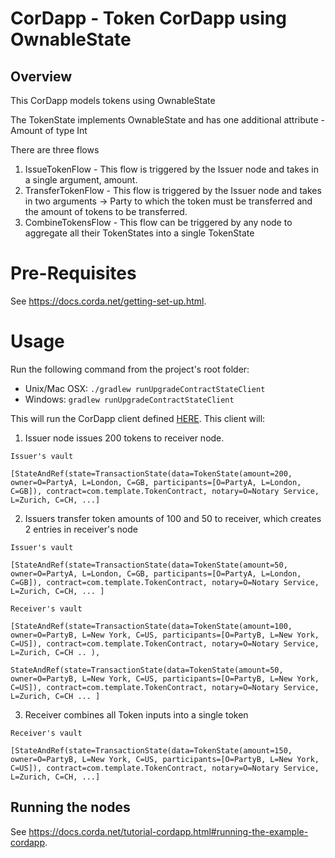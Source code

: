 # CorDapp - Token CorDapp using OwnableState

## Overview
This CorDapp models tokens using OwnableState

The TokenState implements OwnableState and has one additional attribute - Amount of type Int


There are three flows
1. IssueTokenFlow - This flow is triggered by the Issuer node and takes in a single argument, amount.
2. TransferTokenFlow - This flow is triggered by the Issuer node and takes in two arguments -> Party to which the token must be transferred and the amount of tokens to be transferred.
3. CombineTokensFlow - This flow can be triggered by any node to aggregate all their TokenStates into a single TokenState

# Pre-Requisites

See https://docs.corda.net/getting-set-up.html.

# Usage
Run the following command from the project's root folder:

* Unix/Mac OSX: `./gradlew runUpgradeContractStateClient`
* Windows: `gradlew runUpgradeContractStateClient`

This will run the CorDapp client defined [HERE](clients/src/main/kotlin/com/template/Client.kt). This client will:

1. Issuer node issues 200 tokens to receiver node.
```
Issuer's vault

[StateAndRef(state=TransactionState(data=TokenState(amount=200, owner=O=PartyA, L=London, C=GB, participants=[O=PartyA, L=London, C=GB]), contract=com.template.TokenContract, notary=O=Notary Service, L=Zurich, C=CH, ...]
```

2. Issuers transfer token amounts of 100 and 50 to receiver, which creates 2 entries in receiver's node
```
Issuer's vault

[StateAndRef(state=TransactionState(data=TokenState(amount=50, owner=O=PartyA, L=London, C=GB, participants=[O=PartyA, L=London, C=GB]), contract=com.template.TokenContract, notary=O=Notary Service, L=Zurich, C=CH, ... ]
```
```
Receiver's vault 

[StateAndRef(state=TransactionState(data=TokenState(amount=100, owner=O=PartyB, L=New York, C=US, participants=[O=PartyB, L=New York, C=US]), contract=com.template.TokenContract, notary=O=Notary Service, L=Zurich, C=CH .. ), 

StateAndRef(state=TransactionState(data=TokenState(amount=50, owner=O=PartyB, L=New York, C=US, participants=[O=PartyB, L=New York, C=US]), contract=com.template.TokenContract, notary=O=Notary Service, L=Zurich, C=CH ... ]
```

3. Receiver combines all Token inputs into a single token
```
Receiver's vault

[StateAndRef(state=TransactionState(data=TokenState(amount=150, owner=O=PartyB, L=New York, C=US, participants=[O=PartyB, L=New York, C=US]), contract=com.template.TokenContract, notary=O=Notary Service, L=Zurich, C=CH, ...]
```

## Running the nodes

See https://docs.corda.net/tutorial-cordapp.html#running-the-example-cordapp.

